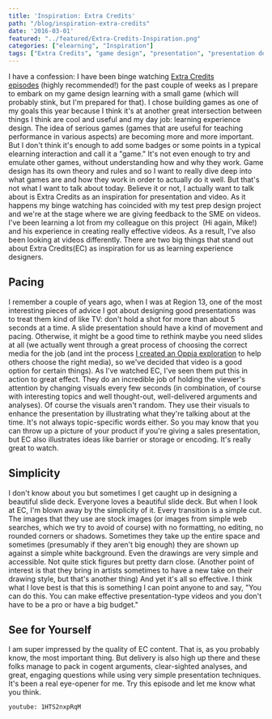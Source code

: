```yaml
---
title: 'Inspiration: Extra Credits'
path: "/blog/inspiration-extra-credits"
date: '2016-03-01'
featured: "../featured/Extra-Credits-Inspiration.png"
categories: ["elearning", "Inspiration"]
tags: ["Extra Credits", "game design", "presentation", "presentation design", "video"]
---
```


I have a confession: I have been binge watching [Extra Credits episodes](http://extra-credits.net/) (highly recommended!) for the past couple of weeks as I prepare to embark on my game design learning with a small game (which will probably stink, but I'm prepared for that). I chose building games as one of my goals this year because I think it's at another great intersection between things I think are cool and useful and my day job: learning experience design. The idea of serious games (games that are useful for teaching performance in various aspects) are becoming more and more important. But I don't think it's enough to add some badges or some points in a typical elearning interaction and call it a "game." It's not even enough to try and emulate other games, without understanding how and why they work. Game design has its own theory and rules and so I want to really dive deep into what games are and how they work in order to actually do it well. But that's not what I want to talk about today. Believe it or not, I actually want to talk about is Extra Credits as an inspiration for presentation and video. As it happens my binge watching has coincided with my test prep design project and we're at the stage where we are giving feedback to the SME on videos. I've been learning a lot from my colleague on this project  (Hi again, Mike!) and his experience in creating really effective videos. As a result, I've also been looking at videos differently. There are two big things that stand out about Extra Credits(EC) as inspiration for us as learning experience designers.

## Pacing

I remember a couple of years ago, when I was at Region 13, one of the most interesting pieces of advice I got about designing good presentations was to treat them kind of like TV: don't hold a shot for more than about 5 seconds at a time. A slide presentation should have a kind of movement and pacing. Otherwise, it might be a good time to rethink maybe you need slides at all (we actually went through a great process of choosing the correct media for the job (and int the process [I created an Oppia exploration](/blog/diving-into-oppia/) to help others choose the right media), so we've decided that video is a good option for certain things). As I've watched EC, I've seen them put this in action to great effect. They do an incredible job of holding the viewer's attention by changing visuals every few seconds (in combination, of course with interesting topics and well thought-out, well-delivered arguments and analyses). Of course the visuals aren't random. They use their visuals to enhance the presentation by illustrating what they're talking about at the time. It's not always topic-specific words either. So you may know that you can throw up a picture of your product if you're giving a sales presentation, but EC also illustrates ideas like barrier or storage or encoding. It's really great to watch.

## Simplicity

I don't know about you but sometimes I get caught up in designing a beautiful slide deck. Everyone loves a beautiful slide deck. But when I look at EC, I'm blown away by the simplicity of it. Every transition is a simple cut. The images that they use are stock images (or images from simple web searches, which we try to avoid of course) with no formatting, no editing, no rounded corners or shadows. Sometimes they take up the entire space and sometimes (presumably if they aren't big enough) they are shown up against a simple white background. Even the drawings are very simple and accessible. Not quite stick figures but pretty darn close. (Another point of interest is that they bring in artists sometimes to have a new take on their drawing style, but that's another thing) And yet it's all so effective. I think what I love best is that this is something I can point anyone to and say, "You can do this. You can make effective presentation-type videos and you don't have to be a pro or have a big budget."

## See for Yourself

I am super impressed by the quality of EC content. That is, as you probably know, the most important thing. But delivery is also high up there and these folks manage to pack in cogent arguments, clear-sighted analyses, and great, engaging questions while using very simple presentation techniques. It's been a real eye-opener for me. Try this episode and let me know what you think.

`youtube: 1HTS2nxpRqM`
